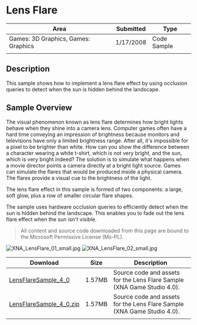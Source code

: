 # Lens Flare

|Area|Submitted|Type|
|-|-|-|
Games: 3D Graphics, Games: Graphics|1/17/2008|Code Sample
||||

## Description

This sample shows how to implement a lens flare effect by using occlusion queries to detect when the sun is hidden behind the landscape.

## Sample Overview

The visual phenomenon known as lens flare determines how bright lights behave when they shine into a camera lens. Computer games often have a hard time conveying an impression of brightness because monitors and televisions have only a limited brightness range. After all, it's impossible for a pixel to be brighter than white. How can you show the difference between a character wearing a white t-shirt, which is not very bright, and the sun, which is very bright indeed? The solution is to simulate what happens when a movie director points a camera directly at a bright light source. Games can simulate the flares that would be produced inside a physical camera. The flares provide a visual cue to the brightness of the light.

The lens flare effect in this sample is formed of two components: a large, soft glow, plus a row of smaller circular flare shapes.

The sample uses hardware occlusion queries to efficiently detect when the sun is hidden behind the landscape. This enables you to fade out the lens flare effect when the sun isn't visible.

> All content and source code downloaded from this page are bound to the Microsoft Permissive License (Ms-PL).

![XNA_LensFlare_01_small.jpg](https://github.com/simondarksidej/XNAGameStudio/blob/archive/Images/XNA_LensFlare_01_small.jpg?raw=true)
![XNA_LensFlare_02_small.jpg](https://github.com/simondarksidej/XNAGameStudio/blob/archive/Images/XNA_LensFlare_02_small.jpg?raw=true)

Download | Size | Description
---|---|---|
[LensFlareSample_4_0](https://github.com/simondarksidej/XNAGameStudio/tree/archive/Samples/LensFlareSample_4_0) | 1.57MB | Source code and assets for the Lens Flare Sample (XNA Game Studio 4.0).
[LensFlareSample_4_0.zip](https://github.com/simondarksidej/XNAGameStudioZips/raw/zips/LensFlareSample_4_0.zip) | 1.57MB | Source code and assets for the Lens Flare Sample (XNA Game Studio 4.0).
||||
